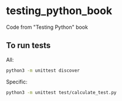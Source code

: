 # testing_python_book

Code from "Testing Python" book

## To run tests

All:
```bash
python3 -m unittest discover
```

Specific:
```bash
python3 -m unittest test/calculate_test.py
```
